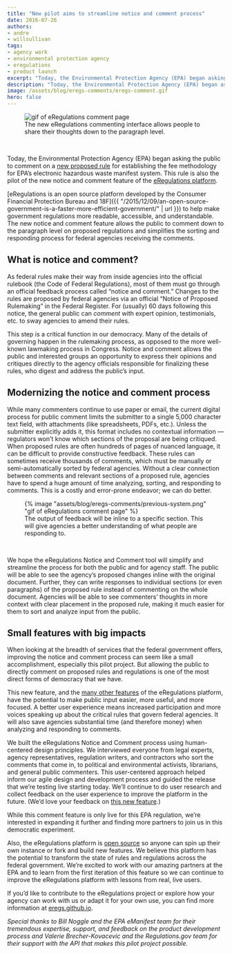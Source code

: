 ```yaml
---
title: "New pilot aims to streamline notice and comment process"
date: 2016-07-26
authors:
- andre
- willsullivan
tags:
- agency work
- environmental protection agency
- eregulations
- product launch
excerpt: "Today, the Environmental Protection Agency (EPA) began asking the public to comment on a new proposed rule that would affect how the EPA tracks hazardous waste as it moves around the country. This rule is also the pilot of the new notice and comment feature of the eRegulations platform."
description: "Today, the Environmental Protection Agency (EPA) began asking the public to comment on a new proposed rule that would affect how the EPA tracks hazardous waste as it moves around the country. This rule is also the pilot of the new notice and comment feature of the eRegulations platform."
image: /assets/blog/eregs-comments/eregs-comment.gif
hero: false
---
```

<figure>
	<img src="{{ "/assets/blog/eregs-comments/eregs-comment.gif" | url }}" alt="gif of eRegulations comment page" />
	<figcaption>The new eRegulations commenting interface allows people to share their thoughts down to the paragraph level.</figcaption>
</figure>
<br>

Today, the Environmental Protection Agency (EPA) began asking the public to comment on a [new proposed rule](https://epa-notice.usa.gov/) for establishing the fee methodology for EPA’s electronic hazardous waste manifest system. This rule is also the pilot of the new notice and comment feature of the [eRegulations platform](https://eregs.github.io/).

[eRegulations is an open source platform developed by the Consumer Financial Protection Bureau and 18F]({{ "/2015/12/09/an-open-source-government-is-a-faster-more-efficient-government/" | url }}) to help make government regulations more readable, accessible, and understandable. The new notice and comment feature allows the public to comment down to the paragraph level on proposed regulations and simplifies the sorting and responding process for federal agencies receiving the comments.

## What is notice and comment?

As federal rules make their way from inside agencies into the official rulebook (the Code of Federal Regulations), most of them must go through an official feedback process called “notice and comment.” Changes to the rules are proposed by federal agencies via an official “Notice of Proposed Rulemaking” in the Federal Register. For (usually) 60 days following this notice, the general public can _comment_ with expert opinion, testimonials, etc. to sway agencies to amend their rules.

This step is a critical function in our democracy. Many of the details of governing happen in the rulemaking process, as opposed to the more well-known lawmaking process in Congress. Notice and comment allows the public and interested groups an opportunity to express their opinions and critiques directly to the agency officials responsible for finalizing these rules, who digest and address the public’s input.

## Modernizing the notice and comment process

While many commenters continue to use paper or email, the current digital process for public comment limits the submitter to a single 5,000 character text field, with attachments (like spreadsheets, PDFs, etc.). Unless the submitter explicitly adds it, this format includes no contextual information — regulators won’t know which sections of the proposal are being critiqued. When proposed rules are often hundreds of pages of nuanced language, it can be difficult to provide constructive feedback. These rules can sometimes receive thousands of comments, which must be manually or semi-automatically sorted by federal agencies. Without a clear connection between comments and relevant sections of a proposed rule, agencies have to spend a huge amount of time analyzing, sorting, and responding to comments. This is a costly and error-prone endeavor; we can do better.

<figure>
	{% image "assets/blog/eregs-comments/previous-system.png" "gif of eRegulations comment page" %}
	<figcaption>The output of feedback will be inline to a specific section. This will give agencies a better understanding of what people are responding to.</figcaption>
</figure>
<br>

We hope the eRegulations Notice and Comment tool will simplify and streamline the process for both the public and for agency staff. The public will be able to see the agency’s proposed changes inline with the original document. Further, they can write responses to individual sections (or even paragraphs) of the proposed rule instead of commenting on the whole document. Agencies will be able to see commenters’ thoughts in more context with clear placement in the proposed rule, making it much easier for them to sort and analyze input from the public.

## Small features with big impacts

When looking at the breadth of services that the federal government offers, improving the notice and comment process can seem like a small accomplishment, especially this pilot project. But allowing the public to directly comment on proposed rules and regulations is one of the most direct forms of democracy that we have.

This new feature, and the [many other features](https://eregs.github.io/features/) of the eRegulations platform, have the potential to make public input easier, more useful, and more focused. A better user experience means increased participation and more voices speaking up about the critical rules that govern federal agencies. It will also save agencies substantial time (and therefore money) when analyzing and responding to comments.

We built the eRegulations Notice and Comment process using human-centered design principles. We interviewed everyone from legal experts, agency representatives, regulation writers, and contractors who sort the comments that come in, to political and environmental activists, librarians, and general public commenters. This user-centered approach helped inform our agile design and development process and guided the release that we’re testing live starting today. We’ll continue to do user research and collect feedback on the user experience to improve the platform in the future. (We’d love your feedback on [this new feature](https://epa-notice.usa.gov/).)

While this comment feature is only live for this EPA regulation, we’re interested in expanding it further and finding more partners to join us in this democratic experiment.

Also, the eRegulations platform is [open source](https://eregs.github.io/) so anyone can spin up their own instance or fork and build new features. We believe this platform has the potential to transform the state of rules and regulations across the federal government. We’re excited to work with our amazing partners at the EPA and to learn from the first iteration of this feature so we can continue to improve the eRegulations platform with lessons from real, live users.

If you’d like to contribute to the eRegulations project or explore how your agency can work with us or adapt it for your own use, you can find more information at [eregs.github.io](https://eregs.github.io/).

_Special thanks to Bill Noggle and the EPA eManifest team for their tremendous expertise, support, and feedback on the product development process and Valerie Brecher-Kovacevic and the Regulations.gov team for their support with the API that makes this pilot project possible._
